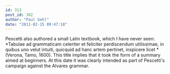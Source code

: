 ```yaml
---
id: 313
post_id: 302
author: "Paul Gehl"
date: "2011-02-15 09:47:18"
---
```

Pescetti also authored a small Latin textbook, which I have never seen: *Tabulae ad grammaticam celeriter et feliciter perdiscendum utilissimae, in quibus uno velut intuiti, quicquid ad hanc artem pertinet, inspicere licet *(Verona, Tamo, 1600). This title implies that it took the form of a summary aimed at beginners. At this date it was clearly intended as part of Pescetti's campaign against the Alvares grammar.

